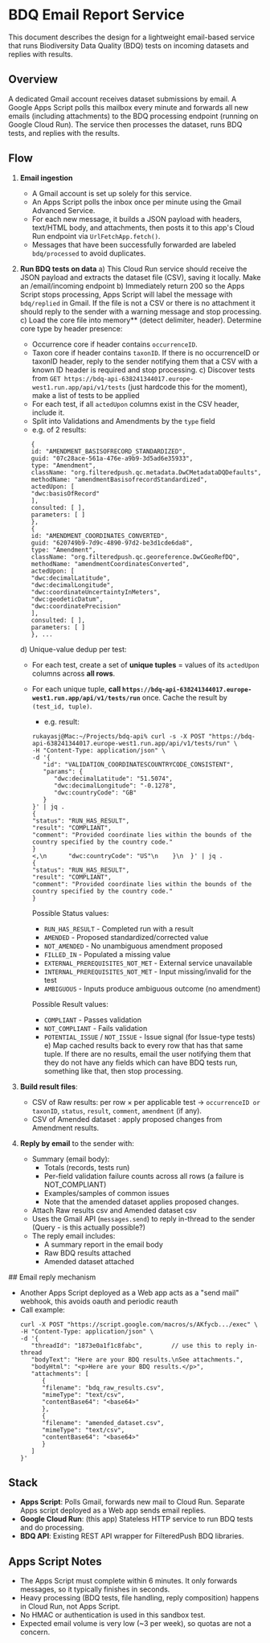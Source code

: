 # BDQ Email Report Service

This document describes the design for a lightweight email-based service that runs Biodiversity Data Quality (BDQ) tests on incoming datasets and replies with results.

## Overview

A dedicated Gmail account receives dataset submissions by email. A Google Apps Script polls this mailbox every minute and forwards all new emails (including attachments) to the BDQ processing endpoint (running on Google Cloud Run). The service then processes the dataset, runs BDQ tests, and replies with the results.

## Flow

1. **Email ingestion**
   - A Gmail account is set up solely for this service.
   - An Apps Script polls the inbox once per minute using the Gmail Advanced Service.
   - For each new message, it builds a JSON payload with headers, text/HTML body, and attachments, then posts it to this app's Cloud Run endpoint via `UrlFetchApp.fetch()`.
   - Messages that have been successfully forwarded are labeled `bdq/processed` to avoid duplicates.

2. **Run BDQ tests on data**
   a) This Cloud Run service should receive the JSON payload and extracts the dataset file (CSV), saving it locally. Make an /email/incoming endpoint
   b) Immediately return 200 so the Apps Script stops processing, Apps Script will label the message with `bdq/replied` in Gmail. If the file is not a CSV or there is no attachment it should reply to the sender with a warning message and stop processing.
   c) Load the core file into memory** (detect delimiter, header). Determine core type by header presence:
      - Occurrence core if header contains `occurrenceID`.
      - Taxon core if header contains `taxonID`.
      If there is no occurrenceID or taxonID header, reply to the sender notifying them that a CSV with a known ID header is required and stop processing.
   c) Discover tests from `GET https://bdq-api-638241344017.europe-west1.run.app/api/v1/tests` (just hardcode this for the moment), make a list of tests to be applied
      - For each test, if all `actedUpon` columns exist in the CSV header, include it.
      - Split into Validations and Amendments by the `type` field
      - e.g. of 2 results:
      ```
         {
         id: "AMENDMENT_BASISOFRECORD_STANDARDIZED",
         guid: "07c28ace-561a-476e-a9b9-3d5ad6e35933",
         type: "Amendment",
         className: "org.filteredpush.qc.metadata.DwCMetadataDQDefaults",
         methodName: "amendmentBasisofrecordStandardized",
         actedUpon: [
         "dwc:basisOfRecord"
         ],
         consulted: [ ],
         parameters: [ ]
         },
         {
         id: "AMENDMENT_COORDINATES_CONVERTED",
         guid: "620749b9-7d9c-4890-97d2-be3d1cde6da8",
         type: "Amendment",
         className: "org.filteredpush.qc.georeference.DwCGeoRefDQ",
         methodName: "amendmentCoordinatesConverted",
         actedUpon: [
         "dwc:decimalLatitude",
         "dwc:decimalLongitude",
         "dwc:coordinateUncertaintyInMeters",
         "dwc:geodeticDatum",
         "dwc:coordinatePrecision"
         ],
         consulted: [ ],
         parameters: [ ]
         }, ...
      ```
   d) Unique-value dedup per test:
      - For each test, create a set of **unique tuples** = values of its `actedUpon` columns across **all rows**.
      - For each unique tuple, **call `https://bdq-api-638241344017.europe-west1.run.app/api/v1/tests/run`** once. Cache the result by `(test_id, tuple)`.
         - e.g. result: 
         ```
         rukayasj@Mac:~/Projects/bdq-api% curl -s -X POST "https://bdq-api-638241344017.europe-west1.run.app/api/v1/tests/run" \
         -H "Content-Type: application/json" \
         -d '{
            "id": "VALIDATION_COORDINATESCOUNTRYCODE_CONSISTENT",
            "params": {
               "dwc:decimalLatitude": "51.5074",
               "dwc:decimalLongitude": "-0.1278",
               "dwc:countryCode": "GB"
            }
         }' | jq .
         {
         "status": "RUN_HAS_RESULT",
         "result": "COMPLIANT",
         "comment": "Provided coordinate lies within the bounds of the country specified by the country code."
         }
         <,\n      "dwc:countryCode": "US"\n    }\n  }' | jq .
         {
         "status": "RUN_HAS_RESULT",
         "result": "COMPLIANT",
         "comment": "Provided coordinate lies within the bounds of the country specified by the country code."
         }
         ```
         Possible Status values:
         - `RUN_HAS_RESULT` - Completed run with a result
         - `AMENDED` - Proposed standardized/corrected value
         - `NOT_AMENDED` - No unambiguous amendment proposed
         - `FILLED_IN` - Populated a missing value
         - `EXTERNAL_PREREQUISITES_NOT_MET` - External service unavailable
         - `INTERNAL_PREREQUISITES_NOT_MET` - Input missing/invalid for the test
         - `AMBIGUOUS` - Inputs produce ambiguous outcome (no amendment)

         Possible Result values:
         - `COMPLIANT` - Passes validation
         - `NOT_COMPLIANT` - Fails validation
         - `POTENTIAL_ISSUE` / `NOT_ISSUE` - Issue signal (for Issue-type tests)
   e) Map cached results back to every row that has that same tuple. If there are no results, email the user notifying them that they do not have any fields which can have BDQ tests run, something like that, then stop processing.

3. **Build result files**:
   - CSV of Raw results: per row × per applicable test → `occurrenceID or taxonID`, `status`, `result`, `comment`, `amendment` (if any).
   - CSV of Amended dataset : apply proposed changes from Amendment results.

4. **Reply by email** to the sender with:
   - Summary (email body):
     - Totals (records, tests run)
     - Per-field validation failure counts across all rows (a failure is NOT_COMPLIANT)
     - Examples/samples of common issues
     - Note that the amended dataset applies proposed changes.
   - Attach Raw results csv and Amended dataset csv
   - Uses the Gmail API (`messages.send`) to reply in-thread to the sender (Query - is this actually possible?)
   - The reply email includes:
     - A summary report in the email body
     - Raw BDQ results attached
     - Amended dataset attached

## Email reply mechanism

- Another Apps Script deployed as a Web app acts as a "send mail" webhook, this avoids oauth and periodic reauth
- Call example: 
   ```
   curl -X POST "https://script.google.com/macros/s/AKfycb.../exec" \
   -H "Content-Type: application/json" \
   -d '{
      "threadId": "1873e0a1f1c8fabc",        // use this to reply in-thread
      "bodyText": "Here are your BDQ results.\nSee attachments.",
      "bodyHtml": "<p>Here are your BDQ results.</p>",
      "attachments": [
         {
         "filename": "bdq_raw_results.csv",
         "mimeType": "text/csv",
         "contentBase64": "<base64>"
         },
         {
         "filename": "amended_dataset.csv",
         "mimeType": "text/csv",
         "contentBase64": "<base64>"
         }
      ]
   }'
   ```

## Stack

- **Apps Script**: Polls Gmail, forwards new mail to Cloud Run. Separate Apps script deployed as a Web app sends email replies.
- **Google Cloud Run**: (this app) Stateless HTTP service to run BDQ tests and do processing.
- **BDQ API**: Existing REST API wrapper for FilteredPush BDQ libraries.

## Apps Script Notes

- The Apps Script must complete within 6 minutes. It only forwards messages, so it typically finishes in seconds.
- Heavy processing (BDQ tests, file handling, reply composition) happens in Cloud Run, not Apps Script.
- No HMAC or authentication is used in this sandbox test. 
- Expected email volume is very low (~3 per week), so quotas are not a concern.
